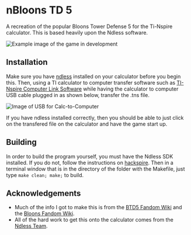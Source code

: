 # nBloons TD 5
A recreation of the popular Bloons Tower Defense 5 for the Ti-Nspire calculator. This is based heavily upon the Ndless software.

![Example image of the game in development](https://ndless-games--mumflrfumperdin.repl.co/Resources/exampleGame.JPG)

## Installation
Make sure you have [ndless](https://ndless.me) installed on your calculator before you begin this. Then, using a TI calculator to computer transfer software such as [TI-Nspire Computer Link Software](https://education.ti.com/en/software/details/en/82035809F7E6474099944056CCB01C20/ti-nspire_computerlink) while having the calculator to computer USB cable plugged in as shown below, transfer the .tns file.

![Image of USB for Calc-to-Computer](https://education.ti.com/-/media/ti/education/images/products/product-details/hero/product-ti-nspire-computerlink-hero.png?rev=a2ac39c3-c481-4691-8667-b388d9ca35e4&h=320&w=420&la=en&hash=FB8EAF395ECED6839AB0595985D90B5CE509978A)

If you have ndless installed correctly, then you should be able to just click on the transfered file on the calculator and have the game start up.

## Building
In order to build the program yourself, you must have the Ndless SDK installed. If you do not, follow the instructions on [hackspire](https://hackspire.org/index.php?title=C_and_assembly_development_introduction). Then in a terminal window that is in the directory of the folder with the Makefile, just type `make clean; make;` to build.

## Acknowledgements

 - Much of the info I got to make this is from the [BTD5 Fandom Wiki](https://btd-5.fandom.com/wiki/Main_Page) and the [Bloons Fandom Wiki](https://bloons.fandom.com/wiki/Bloons_Wiki).
 - All of the hard work to get this onto the calculator comes from the [Ndless Team](https://ndlessly.wordpress.com/).
